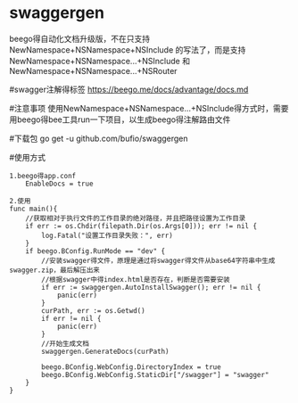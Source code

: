 # swaggergen
beego得自动化文档升级版，不在只支持 NewNamespace+NSNamespace+NSInclude 的写法了，而是支持 NewNamespace+NSNamespace...+NSInclude 和 NewNamespace+NSNamespace...+NSRouter

#swagger注解得标签
https://beego.me/docs/advantage/docs.md

#注意事项
使用NewNamespace+NSNamespace...+NSInclude得方式时，需要用beego得bee工具run一下项目，以生成beego得注解路由文件

#下载包
go get -u github.com/bufio/swaggergen

#使用方式
~~~
1.beego得app.conf
    EnableDocs = true
    
2.使用
func main(){
    //获取相对于执行文件的工作目录的绝对路径，并且把路径设置为工作目录
    if err := os.Chdir(filepath.Dir(os.Args[0])); err != nil {
        log.Fatal("设置工作目录失败：", err)
    }
    if beego.BConfig.RunMode == "dev" {
        //安装swagger得文件，原理是通过将swagger得文件从base64字符串中生成swagger.zip，最后解压出来
        //根据swagger中得index.html是否存在，判断是否需要安装
        if err := swaggergen.AutoInstallSwagger(); err != nil {
            panic(err)
        }
        curPath, err := os.Getwd()
        if err != nil {
        	panic(err)
        }
        //开始生成文档
        swaggergen.GenerateDocs(curPath)
        
        beego.BConfig.WebConfig.DirectoryIndex = true
        beego.BConfig.WebConfig.StaticDir["/swagger"] = "swagger"
    }
}

 ~~~
